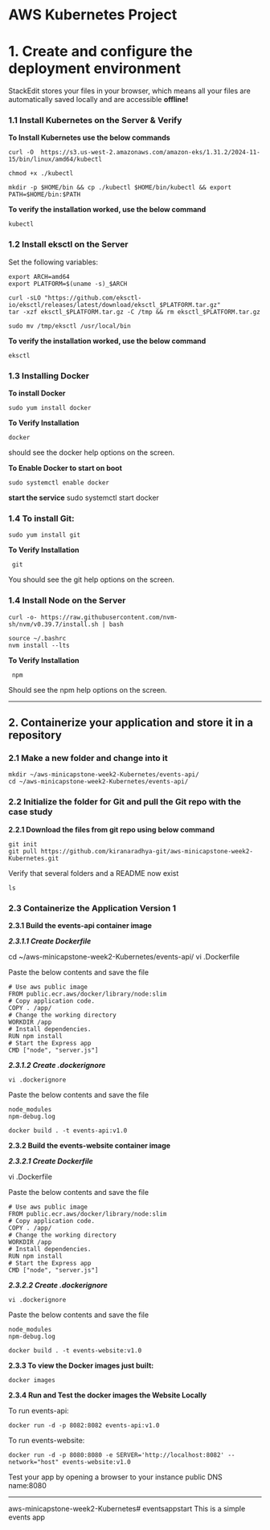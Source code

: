 # AWS Kubernetes Project




# **1. Create and configure the deployment environment**

StackEdit stores your files in your browser, which means all your files are automatically saved locally and are accessible **offline!**

### 1.1 Install Kubernetes on the Server & Verify

**To Install Kubernetes use the below commands**
```
curl -O  https://s3.us-west-2.amazonaws.com/amazon-eks/1.31.2/2024-11-15/bin/linux/amd64/kubectl
```
 ```   
chmod +x ./kubectl
```
```
mkdir -p $HOME/bin && cp ./kubectl $HOME/bin/kubectl && export PATH=$HOME/bin:$PATH
```

 

**To verify the installation worked, use the below command**

```
kubectl
```

### 1.2 Install eksctl on the Server

Set the following variables: 
```
export ARCH=amd64
export PLATFORM=$(uname -s)_$ARCH
```

```
curl -sLO "https://github.com/eksctl-io/eksctl/releases/latest/download/eksctl_$PLATFORM.tar.gz"
tar -xzf eksctl_$PLATFORM.tar.gz -C /tmp && rm eksctl_$PLATFORM.tar.gz
```

```
sudo mv /tmp/eksctl /usr/local/bin
```

**To verify the installation worked, use the below command**
```
eksctl
```

### 1.3 Installing Docker 

**To install Docker**
```
sudo yum install docker
```

**To Verify Installation**

```
docker
```
should see the docker help options on the screen.

**To Enable Docker to start on boot**
```
sudo systemctl enable docker
```
**start the service**
sudo systemctl start docker 

### 1.4 To install Git:
```
sudo yum install git
```

**To Verify Installation**
```
 git 
 ```
 You should see the git help options on the screen.

### 1.4 Install Node on the Server
```
curl -o- https://raw.githubusercontent.com/nvm-sh/nvm/v0.39.7/install.sh | bash
```

```
source ~/.bashrc
nvm install --lts
```

**To Verify Installation**
```
 npm
 ```
Should see the npm help options on the screen.

---

## 2. Containerize your application and store it in a repository

### 2.1 Make a new folder and change into it
```
mkdir ~/aws-minicapstone-week2-Kubernetes/events-api/ 
cd ~/aws-minicapstone-week2-Kubernetes/events-api/
```

### 2.2 Initialize the folder for Git and pull the Git repo with the case study

**2.2.1 Download the files from git repo using  below command**
```
git init
git pull https://github.com/kiranaradhya-git/aws-minicapstone-week2-Kubernetes.git
```
Verify that several folders and a README now exist
```
ls
```

### 2.3 Containerize the Application Version 1
**2.3.1  Build the events-api container image**

***2.3.1.1 Create Dockerfile***

cd ~/aws-minicapstone-week2-Kubernetes/events-api/
vi .Dockerfile

Paste the below contents and save the file 
```
# Use aws public image
FROM public.ecr.aws/docker/library/node:slim
# Copy application code.
COPY . /app/
# Change the working directory
WORKDIR /app
# Install dependencies.
RUN npm install
# Start the Express app
CMD ["node", "server.js"]

```
***2.3.1.2 Create .dockerignore***
```
vi .dockerignore
```
Paste the below contents and save the file 
```
node_modules
npm-debug.log
```
```
docker build . -t events-api:v1.0
```
**2.3.2 Build the events-website container image**

***2.3.2.1 Create Dockerfile***

vi .Dockerfile

Paste the below contents and save the file 
```
# Use aws public image
FROM public.ecr.aws/docker/library/node:slim
# Copy application code.
COPY . /app/
# Change the working directory
WORKDIR /app
# Install dependencies.
RUN npm install
# Start the Express app
CMD ["node", "server.js"]

```
***2.3.2.2 Create .dockerignore***
```
vi .dockerignore
```
Paste the below contents and save the file 
```
node_modules
npm-debug.log
```
```
docker build . -t events-website:v1.0
```

**2.3.3 To view the Docker images just built:**
```
docker images
```

**2.3.4  Run and Test the docker images the Website Locally**

To run events-api:
```
docker run -d -p 8082:8082 events-api:v1.0
```
To run events-website:
```
docker run -d -p 8080:8080 -e SERVER='http://localhost:8082' --network="host" events-website:v1.0
```

Test your app by opening a browser to your instance public DNS name:8080

---








aws-minicapstone-week2-Kubernetes# eventsappstart
This is a simple events app
<!--stackedit_data:
eyJoaXN0b3J5IjpbMTA4MzQ0NDc4M119
-->